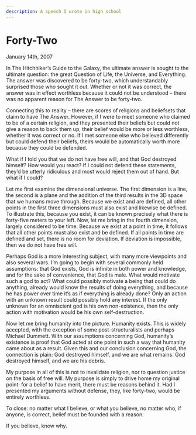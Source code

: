 ```yaml
---
description: A speech I wrote in high school
---
```


# Forty-Two

January 14th, 2007

In The Hitchhiker’s Guide to the Galaxy, the ultimate answer is sought to the ultimate question: the great Question of Life, the Universe, and Everything. The answer was discovered to be forty-two, which understandably surprised those who sought it out. Whether or not it was correct, the answer was in effect worthless because it could not be understood – there was no apparent reason for The Answer to be forty-two.

Connecting this to reality – there are scores of religions and beliefsets that claim to have The Answer. However, if I were to meet someone who claimed to be of a certain religion, and they presented their beliefs but could not give a reason to back them up, their belief would be more or less worthless, whether it was correct or no. If I met someone else who believed differently but could defend their beliefs, theirs would be automatically worth more because they could be defended.

What if I told you that we do not have free will, and that God destroyed himself? How would you react? If I could not defend these statements, they’d be utterly ridiculous and most would reject them out of hand. But what if I could?

Let me first examine the dimensional universe. The first dimension is a line, the second is a plane and the addition of the third results in the 3D space that we humans move through. Because we exist and are defined, all other points in the first three dimensions must also exist and likewise be defined. To illustrate this, because you exist, it can be known precisely what there is forty-five meters to your left. Now, let me bring in the fourth dimension, largely considered to be time. Because we exist at a point in time, it follows that all other points must also exist and be defined. If all points in time are defined and set, there is no room for deviation. If deviation is impossible, then we do not have free will.

Perhaps God is a more interesting subject, with many more viewpoints and also several wars. I’m going to begin with several commonly held assumptions: that God exists, God is infinite in both power and knowledge, and for the sake of convenience, that God is male. What would motivate such a god to act? What could possibly motivate a being that could do anything, already would know the results of doing everything, and because he has power over time it’s as if everything is already done? Only an action with an unknown result could possibly hold any interest. If the only unknown for an omniscient god is his own non-existence, then the only action with motivation would be his own self-destruction.

Now let me bring humanity into the picture. Humanity exists. This is widely accepted, with the exception of some post-structuralists and perhaps Michael Dummett. With our assumptions concerning God, humanity’s existence is proof that God acted at one point in such a way that humanity came about as a result. Given this and our conclusion concerning God, the connection is plain: God destroyed himself, and we are what remains. God destroyed himself, and we are his debris.

My purpose in all of this is not to invalidate religion, nor to question justice on the basis of free will. My purpose is simply to drive home my original point: for a belief to have merit, there must be reasons behind it. Had I presented my arguments without defense, they, like forty-two, would be entirely worthless.

To close: no matter what I believe, or what you believe, no matter who, if anyone, is correct, belief must be founded with a reason.

If you believe, know why.
